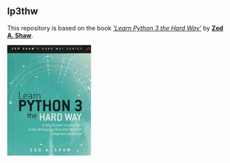 ## lp3thw
This repository is based on the book [*'Learn Python 3 the Hard Way'*](https://www.oreilly.com/library/view/learn-python-3/9780134693866/) by [**Zed A. Shaw**](https://www.oreilly.com/library/view/learn-python-3/9780134693866/).

[![Learn Python 3 the Hard Way - Book](lp3thw.jpg)](https://www.oreilly.com/library/view/learn-python-3/9780134693866/)
